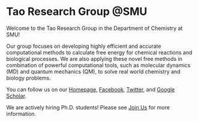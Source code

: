 # Tao Research Group @SMU

Welcome to the Tao Research Group in the Department of Chemistry at SMU!

Our group focuses on developing highly efficient and accurate computational methods to calculate free energy for chemical reactions and biological processes. We are also applying these novel free methods in combination of powerful computational tools, such as molecular dynamics (MD) and quantum mechanics (QM), to solve real world chemistry and biology problems.

You can follow us on our [Homepage](https://smu-tao-group.github.io),  [Facebook](https://www.facebook.com/Tao-Research-Group-424893014296789/), [Twitter](https://twitter.com/taogroupsmu), and [Google Scholar](https://scholar.google.com/citations?user=wmjVxgYAAAAJ).

We are actively hiring Ph.D. students! Please see [Join Us](https://smu-tao-group.github.io/join.html) for more information.
